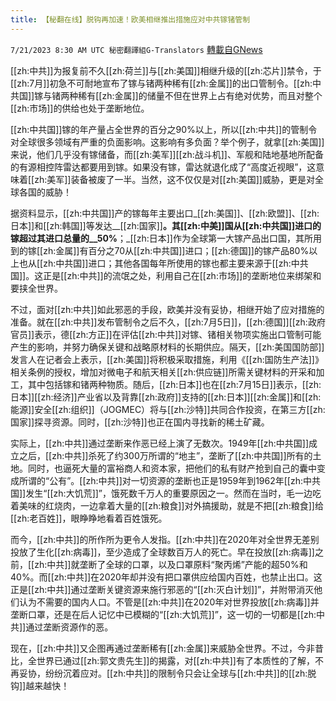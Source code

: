 ```yaml
---
title: 【秘翻在线】脱钩再加速！欧美相继推出措施应对中共镓锗管制
---
```

`7/21/2023 8:30 AM UTC 秘密翻譯組G-Translators` [轉載自GNews](https://gnews.org/articles/1476974)

[[zh:中共]]为报复前不久[[zh:荷兰]]与[[zh:美国]]相继升级的[[zh:芯片]]禁令，于[[zh:7月]]初急不可耐地宣布了镓与锗两种稀有[[zh:金属]]的出口管制令。[[zh:中共国]]镓与锗两种稀有[[zh:金属]]的储量不但在世界上占有绝对优势，而且对整个[[zh:市场]]的供给也处于垄断地位。

[[zh:中共国]]镓的年产量占全世界的百分之90%以上，所以[[zh:中共]]的管制令对全球很多领域有严重的负面影响。这影响有多负面？举个例子，就拿[[zh:美国]]来说，他们几乎没有镓储备，而[[zh:美军]][[zh:战斗机]]、军舰和陆地基地所配备的有源相控阵雷达都要用到镓。如果没有镓，雷达就退化成了“高度近视眼”，这意味着[[zh:美军]]装备被废了一半。当然，这不仅仅是对[[zh:美国]]威胁，更是对全球各国的威胁！

据资料显示，[[zh:中共国]]产的镓每年主要出口_[[zh:美国]]、[[zh:欧盟]]、[[zh:日本]]和[[zh:韩国]]等发达__[[zh:国家]]__。其[[zh:中美]]国从[[zh:中共国]]进口的镓超过其进口总量的__50%__；_[[zh:日本]]作为全球第一大镓产品出口国，其所用到的镓[[zh:金属]]有百分之70从[[zh:中共国]]进口；[[zh:德国]]的镓产品80%以上也从[[zh:中共国]]进口；其他各国每年所使用的镓也都主要来源于[[zh:中共国]]。这正是[[zh:中共]]的流氓之处，利用自己在[[zh:市场]]的垄断地位来绑架和要挟全世界。

不过，面对[[zh:中共]]如此邪恶的手段，欧美并没有妥协，相继开始了应对措施的准备。就在[[zh:中共]]发布管制令之后不久，[[zh:7月5日]]，[[zh:德国]][[zh:政府官员]]表示，德[[zh:方正]]在评估[[zh:中共]]对镓、锗相关物项实施出口管制可能产生的影响，并努力确保关键和战略原材料的长期供应。隔天，[[zh:美国国防部]]发言人在记者会上表示，[[zh:美国]]将积极采取措施，利用《[[zh:国防生产法]]》相关条例的授权，增加对微电子和航天相关[[zh:供应链]]所需关键材料的开采和加工，其中包括镓和锗两种物质。随后，[[zh:日本]]也在[[zh:7月15日]]表示，[[zh:日本]][[zh:经济]]产业省以及背靠[[zh:政府]]支持的[[zh:日本]][[zh:金属]]和[[zh:能源]]安全[[zh:组织]]（JOGMEC）将与[[zh:沙特]]共同合作投资，在第三方[[zh:国家]]探寻资源。同时，[[zh:沙特]]也正在国内寻找新的稀土矿藏。

实际上，[[zh:中共]]通过垄断来作恶已经上演了无数次。1949年[[zh:中共国]]成立之后，[[zh:中共]]杀死了约300万所谓的“地主”，垄断了[[zh:中共国]]所有的土地。同时，也逼死大量的富裕商人和资本家，把他们的私有财产抢到自己的囊中变成所谓的“公有”。[[zh:中共]]对一切资源的垄断也正是1959年到1962年[[zh:中共国]]发生“[[zh:大饥荒]]”，饿死数千万人的重要原因之一。然而在当时，毛一边吃着美味的红烧肉，一边拿着大量的[[zh:粮食]]对外搞援助，就是不把[[zh:粮食]]给[[zh:老百姓]]，眼睁睁地看着百姓饿死。

而今，[[zh:中共]]的所作所为更令人发指。[[zh:中共]]在2020年对全世界无差别投放了生化[[zh:病毒]]，至少造成了全球数百万人的死亡。早在投放[[zh:病毒]]之前，[[zh:中共]]就垄断了全球的口罩，以及口罩原料“聚丙烯”产能的超50%和40%。而[[zh:中共]]在2020年却并没有把口罩供应给国内百姓，也禁止出口。这正是[[zh:中共]]通过垄断关键资源来施行邪恶的“[[zh:灭白计划]]”，并附带消灭他们认为不需要的国内人口。不管是[[zh:中共]]在2020年对世界投放[[zh:病毒]]并垄断口罩，还是在后人记忆中已模糊的“[[zh:大饥荒]]”，这一切的一切都是[[zh:中共]]通过垄断资源作的恶。

现在，[[zh:中共]]又企图再通过垄断稀有[[zh:金属]]来威胁全世界。不过，今非昔比，全世界已通过[[zh:郭文贵先生]]的揭露，对[[zh:中共]]有了本质性的了解，不再妥协，纷纷沉着应对。[[zh:中共]]的限制令只会让全球与[[zh:中共]]的[[zh:脱钩]]越来越快！
